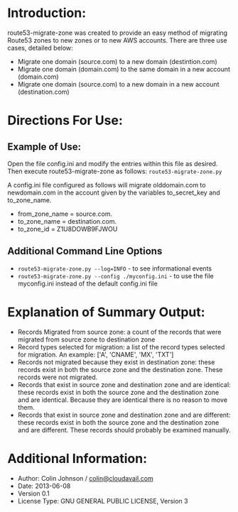 # Introduction:
route53-migrate-zone was created to provide an easy method of migrating Route53 zones to new zones or to new AWS accounts. There are three use cases, detailed below:
* Migrate one domain (source.com) to a new domain (destintion.com)
* Migrate one domain (domain.com) to the same domain in a new account (domain.com)
* Migrate one domain (source.com) to a new domain in a new account (destination.com)

# Directions For Use:
## Example of Use:
Open the file config.ini and modify the entries within this file as desired. Then execute route53-migrate-zone as follows:
`route53-migrate-zone.py`

A config.ini file configured as follows will migrate olddomain.com to newdomain.com in the account given by the variables to_secret_key and to_zone_name.
* from_zone_name = source.com.
* to_zone_name = destination.com.
* to_zone_id = Z1U8DOWB9FJWOU

## Additional Command Line Options
* `route53-migrate-zone.py --log=INFO` - to see informational events
* `route53-migrate-zone.py --config ./myconfig.ini` - to use the file myconfig.ini instead of the default config.ini file

# Explanation of Summary Output:
* Records Migrated from source zone: a count of the records that were migrated from source zone to destination zone
* Record types selected for migration: a list of the record types selected for migration. An example: ['A', 'CNAME', 'MX', 'TXT']
* Records not migrated because they exist in destination zone: these records exist in both the source zone and the destination zone. These records were not migrated.
* Records that exist in source zone and destination zone and are identical: these records exist in both the source zone and the destination zone and are identical. Because they are identical there is no reason to move them.
* Records that exist in source zone and destination zone and are different: these records exist in both the source zone and the destination zone and are different. These records should probably be examined manually.

# Additional Information:
- Author: Colin Johnson / colin@cloudavail.com
- Date: 2013-06-08
- Version 0.1
- License Type: GNU GENERAL PUBLIC LICENSE, Version 3
